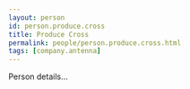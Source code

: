 ```yaml
---
layout: person
id: person.produce.cross
title: Produce Cross
permalink: people/person.produce.cross.html
tags: [company.antenna]
---
```


Person details...